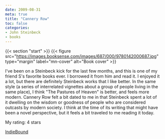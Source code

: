 ```yaml
---
date: 2009-08-31
meta: true
title: "Cannery Row"
toc: false
categories:
- John Steinbeck
- books
---
```


{{< section "start" >}}
{{< figure src="https://images.booksense.com/images/687/000/9780142000687.jpg" type="margin" label="mn-cover" alt="Book cover" >}}

I've been on a Steinbeck kick for the last few months, and this is one of my friend S's favorite books ever. I borrowed it from him and read it. I enjoyed it a lot, but there are definitely Steinbeck works that I like better. In the same style (a series of interrelated vignettes about a group of people living in the same place), I think "The Pastures of Heaven" is better, and feels more modern. Cannery Row felt a bit dated to me in that Steinbeck spent a lot of it dwelling on the wisdom or goodness of people who are considered outcasts by modern society. I think at the time of its writing that might have been a novel perspective, but it feels a bit traveled to me reading it today. 

My rating: 4 stars  

[IndieBound](https://www.indiebound.org/book/9780142000687)
